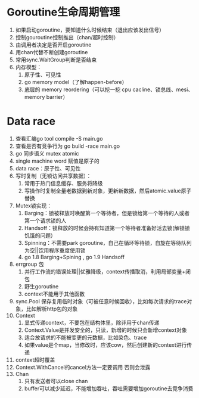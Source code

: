 # Goroutine生命周期管理
1. 如果启动goroutine，要知道什么时候结束（退出应该发出信号）
2. 控制gouroutine控制推出（chan/超时控制）
3. 由调用者决定是否开启goroutine
4. 用chan代替不断创建goroutine
5. 常用sync.WaitGroup判断是否结束
6. 内存模型：
    1. 原子性、可见性
    2. go memory model（了解happen-before）
    3. 底层的 memory reordering（可以挖一挖 cpu cacline、锁总线、mesi、memory barrier）
   
# Data race
1. 查看汇编go tool compile -S main.go
2. 查看是否有竞争行为 go build -race main.go
3. go 同步语义 mutex atomic
4. single machine word 赋值是原子的
5. data race：原子性、可见性
6. 写时复制（无锁访问共享数据）：
    1. 常用于热门信息缓存、服务将降级
    2. 写操作时复制全量老数据到新对象，更新新数据，然后atomic.value原子替换
7. Mutex锁实现：
    1. Barging：锁被释放时唤醒第一个等待者，但是锁给第一个等待的人或者第一个请求锁的人
    2. Handsoff：锁释放的时候会持有知道第一个等待者准备好活去锁(解锁锁饥饿的问题）
    3. Spinning：不需要park goroutine，自己在循环等待锁，自旋在等待队列为空||饮用程序重度使用锁
    4. go 1.8 Barging+Spining , go 1.9 Handsoff
8. errgroup 包 
    1. 并行工作流的错误处理||优雅降级，context传播取消，利用局部变量+闭包
    2. 野生goroutine
    3. context不能用于其他函数
9. sync.Pool 保存复用临时对象（可被任意时候回收），比如每次请求的trace对象，比如解析http包的对象
10. Context
    1. 显式传递context，不要包在结构体里，除非用于chan传递
    2. Context.Value是并发安全的，只读，新增的时候只会新增context对象
    3. 适合放请求的不能被变更的元数据，比如染色、trace
    4. 如果value是个map，当修改时，应该cow，然后创建新的context进行传递
11. context超时覆盖
12. Context.WithCancel的cancel方法一定要调用 否则会泄露
13. Chan
    1. 只有发送者可以close chan
    2. buffer可以减少延迟，不能增加吞吐，吞吐需要增加goroutine去竞争消费
